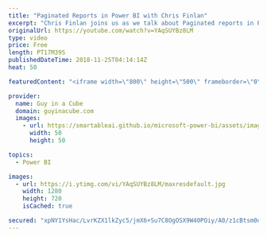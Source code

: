 ```yaml
---
title: "Paginated Reports in Power BI with Chris Finlan"
excerpt: "Chris Finlan joins us as we talk about Paginated reports in Power BI. Paginated reports recently went into public preview as a feature within Power BI Premium. Chris gives us a look at what is to come for the future.  LET'S CONNECT!  Chris Finlan - https://twitter.com/cmfinlan  Guy in a Cube -- https://guyinacube.com"
originalUrl: https://youtube.com/watch?v=YAqSUYBz8LM
type: video
price: Free
length: PT17M39S
publishedDateTime: 2018-11-25T04:14:14Z
heat: 50

featuredContent: "<iframe width=\"800\" height=\"500\" frameborder=\"0\" src=\"https://www.youtube.com/embed/YAqSUYBz8LM\" allow=\"accelerometer; autoplay; encrypted-media; gyroscope; picture-in-picture\" allowfullscreen></iframe>"

provider:
  name: Guy in a Cube
  domain: guyinacube.com
  images:
    - url: https://smartableai.github.io/microsoft-power-bi/assets/images/organizations/guyinacube.com-50x50.jpg
      width: 50
      height: 50

topics:
  - Power BI

images:
  - url: https://i.ytimg.com/vi/YAqSUYBz8LM/maxresdefault.jpg
    width: 1280
    height: 720
    isCached: true

secured: "xpNY1YsHac/LvrKZX1lkZyc5/jmX6+Su7C8OgOSX9W40POiy/A0/z1cBtsm0oeHHQ+IIYOFTZUVJS2cy/vdyWuJRWIPPpXe2hBn0QbynnC4j+UN6DDRT5hlGSLpLni0l85cVG+2tgSaI1Ek1lif9clhvvd40uiAv0erc/nTKoOKxG7J5JkPybL+gsD3GcXMs+yFzL0YRs27SdWXTemtIuyqFmDNIBpsHVu43TpAUkKvLQoeWgo+NawqI/4z4pggVPVbqUltKtLNGFtO9T21bAMJ/Z7ovHJZtZz7DPYm3VkFmxM1Wxv0W6ps0lSC04oWzrWMlyqZMzkWl4OeHircAD4t2wzXhZ34UMXn+Xrw77IqFvcZoBl2ZK8O8YI3+Wlvl91UTk4sBlWPZXKlZcJojLrx+S8LpmVC6fG4aqwQOKw0=;bwY80xrEYo/ME6b82tvmYA=="
---
```


